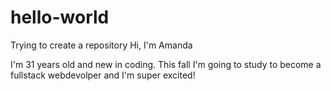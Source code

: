 # hello-world
Trying to create a repository
Hi, I'm Amanda

I'm 31 years old and new in coding. This fall I'm going to study to become a 
fullstack webdevolper and I'm super excited!
